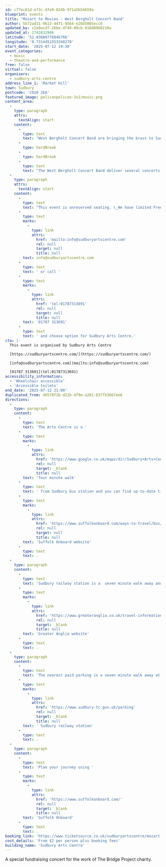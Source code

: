 ```yaml
---
id: c77ec61d-e73c-4fe9-824b-9f1a5b54659a
blueprint: events
title: 'Mozart to Movies - West Bergholt Concert Band'
author: 5b72ad31-9613-4471-9564-e28d5005ecc0
updated_by: c2a9acd7-26be-4f49-89cb-918d0960210a
updated_at: 1742832946
latitude: '52.03880776046766'
longitude: '0.7314451553348278'
start_date: '2025-07-12 19:30'
event_categories:
  - music
  - theatre-and-performance
free: false
virtual: false
organisers:
  - sudbury-arts-centre
address_line_1: 'Market Hill'
town: Sudbury
postcode: 'CO10 2EA'
featured_image: pelicanpelican-3x2/music.png
content_area:
  -
    type: paragraph
    attrs:
      textAlign: start
    content:
      -
        type: text
        text: "West Bergholt Concert Band are bringing the brass to Sudbury Arts Centre for a special fundraising concert for the work of The Bridge Project charity. \_This promises to be a toe-tapping evening full of entertainment with musical highlights from The Lion King, Gladiator, Beauty & The Beast, Hairspray, to a Mozart Suite. \_"
      -
        type: hardBreak
      -
        type: hardBreak
      -
        type: text
        text: "The West Bergholt Concert Band deliver several concerts throughout the year, all in aid of various charities. \_They have been making music and delighting audiences since the 1970's, \_and do brilliant work to build the confidence of young musicians through the work they do with their training band, primary school workshops and band play days. \_"
  -
    type: paragraph
    attrs:
      textAlign: start
    content:
      -
        type: text
        text: "This event is unreserved seating. \_We have limited Free tickets for companions of disabled visitors. \_Please contact us before booking to ensure that this is available. Email "
      -
        type: text
        marks:
          -
            type: link
            attrs:
              href: 'mailto:info@sudburyartscentre.com'
              rel: null
              target: null
              title: null
        text: info@sudburyartscentre.com
      -
        type: text
        text: ' or call '
      -
        type: text
        marks:
          -
            type: link
            attrs:
              href: 'tel:01787313691'
              rel: null
              target: null
              title: null
        text: '01787 313691'
      -
        type: text
        text: ' and choose option for Sudbury Arts Centre.'
cta: |-
  This event is organised by Sudbury Arts Centre

  [https://sudburyartscentre.com/](https://sudburyartscentre.com/) 

  [info@sudburyartscentre.com](mailto:info@sudburyartscentre.com)

  [01787 313691](tel:01787313691)
accessibility_information:
  - 'Wheelchair accessible'
  - 'Accessible toilets'
end_date: '2025-07-12 21:00'
duplicated_from: 46578f2b-d22b-4f9e-a201-837fb3667ee6
directions:
  -
    type: paragraph
    content:
      -
        type: text
        text: 'The Arts Centre is a '
      -
        type: text
        marks:
          -
            type: link
            attrs:
              href: 'https://www.google.co.uk/maps/dir/Sudbury+Arts+Centre/Sudbury+bus+station,+Sudbury+CO10+2UU/@52.0382811,0.7293033,17z/data=!3m1!4b1!4m14!4m13!1m5!1m1!1s0x47d855731b7ce873:0x7277a1b5616dca22!2m2!1d0.7314094!2d52.0386735!1m5!1m1!1s0x47d85572562e7b13:0x3d30dd24116d999d!2m2!1d0.732053!2d52.037781!3e2?entry=ttu&g_ep=EgoyMDI1MDMxOS4yIKXMDSoASAFQAw%3D%3D'
              rel: null
              target: _blank
              title: null
        text: 'four minute walk'
      -
        type: text
        text: ' from Sudbury bus station and you can find up-to-date times on the '
      -
        type: text
        marks:
          -
            type: link
            attrs:
              href: 'https://www.suffolkonboard.com/ways-to-travel/bus/bus-timetable-updates/'
              rel: null
              target: null
              title: null
        text: 'Suffolk Onboard website'
      -
        type: text
        text: .
  -
    type: paragraph
    content:
      -
        type: text
        text: 'Sudbury railway station is a  seven minute walk away and you can find times on the '
      -
        type: text
        marks:
          -
            type: link
            attrs:
              href: 'https://www.greateranglia.co.uk/travel-information/station-information/suy'
              rel: null
              target: _blank
              title: null
        text: 'Greater Anglia website'
      -
        type: text
        text: .
  -
    type: paragraph
    content:
      -
        type: text
        text: 'The nearest paid parking is a seven minute walk away at'
      -
        type: text
        marks:
          -
            type: link
            attrs:
              href: 'https://www.sudbury-tc.gov.uk/parking'
              rel: null
              target: _blank
              title: null
        text: ' Sudbury railway station'
      -
        type: text
        text: .
  -
    type: paragraph
    content:
      -
        type: text
        text: 'Plan your journey using '
      -
        type: text
        marks:
          -
            type: link
            attrs:
              href: 'https://www.suffolkonboard.com/'
              rel: null
              target: _blank
              title: null
        text: 'Suffolk Onboard'
      -
        type: text
        text: .
booking_link: 'https://www.ticketsource.co.uk/sudburyartscentre/mozart-to-movies-west-bergholt-concert-band/e-lkykva'
cost_details: 'From £2 per person plus booking fees'
building_name: 'Sudbury Arts Centre'
---
```

A special fundraising concert for the work of The Bridge Project charity.